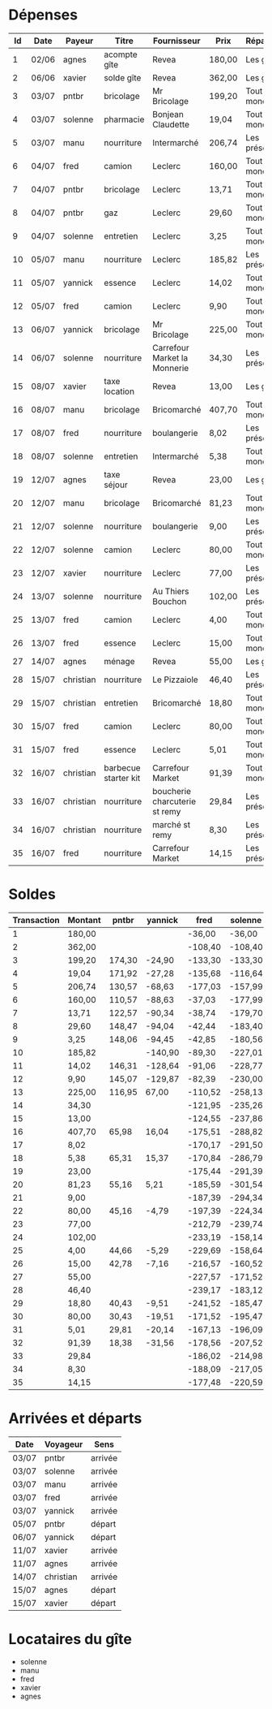 # Dépenses
| Id | Date  | Payeur    | Titre                | Fournisseur                   | Prix   | Répartition     |
| -- | ----- | --------- | -------------------- | ----------------------------- | ------ | --------------- |
|  1 | 02/06 | agnes     | acompte gîte         | Revea                         | 180,00 | Les gîtants     |
|  2 | 06/06 | xavier    | solde gîte           | Revea                         | 362,00 | Les gîtants     |
|  3 | 03/07 | pntbr     | bricolage            | Mr Bricolage                  | 199,20 | Tout le monde   |
|  4 | 03/07 | solenne   | pharmacie            | Bonjean Claudette             |  19,04 | Tout le monde   |
|  5 | 03/07 | manu      | nourriture           | Intermarché                   | 206,74 | Les présent/e/s |
|  6 | 04/07 | fred      | camion               | Leclerc                       | 160,00 | Tout le monde   |
|  7 | 04/07 | pntbr     | bricolage            | Leclerc                       |  13,71 | Tout le monde   |
|  8 | 04/07 | pntbr     | gaz                  | Leclerc                       |  29,60 | Tout le monde   |
|  9 | 04/07 | solenne   | entretien            | Leclerc                       |   3,25 | Tout le monde   |
| 10 | 05/07 | manu      | nourriture           | Leclerc                       | 185,82 | Les présent/e/s |
| 11 | 05/07 | yannick   | essence              | Leclerc                       |  14,02 | Tout le monde   |
| 12 | 05/07 | fred      | camion               | Leclerc                       |   9,90 | Tout le monde   |
| 13 | 06/07 | yannick   | bricolage            | Mr Bricolage                  | 225,00 | Tout le monde   |
| 14 | 06/07 | solenne   | nourriture           | Carrefour Market la Monnerie  |  34,30 | Les présent/e/s |
| 15 | 08/07 | xavier    | taxe location        | Revea                         |  13,00 | Les gîtants     |
| 16 | 08/07 | manu      | bricolage            | Bricomarché                   | 407,70 | Tout le monde   |
| 17 | 08/07 | fred      | nourriture           | boulangerie                   |   8,02 | Les présent/e/s |
| 18 | 08/07 | solenne   | entretien            | Intermarché                   |   5,38 | Tout le monde   |
| 19 | 12/07 | agnes     | taxe séjour          | Revea                         |  23,00 | Les gîtants     |
| 20 | 12/07 | manu      | bricolage            | Bricomarché                   |  81,23 | Tout le monde   |
| 21 | 12/07 | solenne   | nourriture           | boulangerie                   |   9,00 | Les présent/e/s |
| 22 | 12/07 | solenne   | camion               | Leclerc                       |  80,00 | Tout le monde   |
| 23 | 12/07 | xavier    | nourriture           | Leclerc                       |  77,00 | Les présent/e/s |
| 24 | 13/07 | solenne   | nourriture           | Au Thiers Bouchon             | 102,00 | Les présent/e/s |
| 25 | 13/07 | fred      | camion               | Leclerc                       |   4,00 | Tout le monde   |
| 26 | 13/07 | fred      | essence              | Leclerc                       |  15,00 | Tout le monde   |
| 27 | 14/07 | agnes     | ménage               | Revea                         |  55,00 | Les gîtants     |
| 28 | 15/07 | christian | nourriture           | Le Pizzaiole                  |  46,40 | Les présent/e/s |
| 29 | 15/07 | christian | entretien            | Bricomarché                   |  18,80 | Tout le monde   |
| 30 | 15/07 | fred      | camion               | Leclerc                       |  80,00 | Tout le monde   |
| 31 | 15/07 | fred      | essence              | Leclerc                       |   5,01 | Tout le monde   |
| 32 | 16/07 | christian | barbecue starter kit | Carrefour Market              |  91,39 | Tout le monde   |
| 33 | 16/07 | christian | nourriture           | boucherie charcuterie st remy |  29,84 | Les présent/e/s |
| 34 | 16/07 | christian | nourriture           | marché st remy                |   8,30 | Les présent/e/s |
| 35 | 16/07 | fred      | nourriture           | Carrefour Market              |  14,15 | Les présent/e/s |

# Soldes
| Transaction | Montant | pntbr  | yannick | fred    | solenne | manu    | xavier | agnes   | christian |
| ----------- | ------- | ------ | ------- | ------- | ------- | ------- | ------ | ------- | --------- |
|           1 |  180,00 |        |         |  -36,00 |  -36,00 |  -36,00 | -36,00 |  144,00 |           |
|           2 |  362,00 |        |         | -108,40 | -108,40 | -108,40 | 253,60 |   71,60 |           |
|           3 |  199,20 | 174,30 |  -24,90 | -133,30 | -133,30 | -133,30 | 228,70 |   46,70 |    -24,90 |
|           4 |   19,04 | 171,92 |  -27,28 | -135,68 | -116,64 | -135,68 | 226,32 |   44,32 |    -27,28 |
|           5 |  206,74 | 130,57 |  -68,63 | -177,03 | -157,99 |   29,71 |        |         |           |
|           6 |  160,00 | 110,57 |  -88,63 |  -37,03 | -177,99 |    9,71 | 206,32 |   24,32 |    -47,28 |
|           7 |   13,71 | 122,57 |  -90,34 |  -38,74 | -179,70 |    8,00 | 204,61 |   22,61 |    -48,99 |
|           8 |   29,60 | 148,47 |  -94,04 |  -42,44 | -183,40 |    4,30 | 200,91 |   18,91 |    -52,69 |
|           9 |    3,25 | 148,06 |  -94,45 |  -42,85 | -180,56 |    3,89 | 200,50 |   18,50 |    -53,10 |
|          10 |  185,82 |        | -140,90 |  -89,30 | -227,01 |  143,26 |        |         |           |
|          11 |   14,02 | 146,31 | -128,64 |  -91,06 | -228,77 |  141,50 | 198,75 |   16,75 |    -54,85 |
|          12 |    9,90 | 145,07 | -129,87 |  -82,39 | -230,00 |  140,27 | 197,51 |   15,51 |    -56,09 |
|          13 |  225,00 | 116,95 |   67,00 | -110,52 | -258,13 |  112,14 | 169,39 |  -12,62 |    -84,22 |
|          14 |   34,30 |        |         | -121,95 | -235,26 |  100,71 |        |         |           |
|          15 |   13,00 |        |         | -124,55 | -237,86 |   98,11 | 179,79 |  -15,22 |           |
|          16 |  407,70 |  65,98 |   16,04 | -175,51 | -288,82 |  454,85 | 128,82 |  -66,18 |   -135,18 |
|          17 |    8,02 |        |         | -170,17 | -291,50 |  452,17 |        |         |           |
|          18 |    5,38 |  65,31 |   15,37 | -170,84 | -286,79 |  451,50 | 128,15 |  -66,85 |   -135,85 |
|          19 |   23,00 |        |         | -175,44 | -291,39 |  446,90 | 123,55 |  -48,45 |           |
|          20 |   81,23 |  55,16 |    5,21 | -185,59 | -301,54 |  517,98 | 113,40 |  -58,60 |   -146,00 |
|          21 |    9,00 |        |         | -187,39 | -294,34 |  516,18 | 111,60 |  -60,40 |           |
|          22 |   80,00 |  45,16 |   -4,79 | -197,39 | -224,34 |  506,18 | 101,60 |  -70,40 |   -156,00 |
|          23 |   77,00 |        |         | -212,79 | -239,74 |  490,78 | 163,20 |  -85,80 |           |
|          24 |  102,00 |        |         | -233,19 | -158,14 |  470,38 | 142,80 | -106,20 |           |
|          25 |    4,00 |  44,66 |   -5,29 | -229,69 | -158,64 |  469,88 | 142,30 | -106,70 |   -156,50 |
|          26 |   15,00 |  42,78 |   -7,16 | -216,57 | -160,52 |  468,00 | 140,42 | -108,58 |   -158,38 |
|          27 |   55,00 |        |         | -227,57 | -171,52 |  457,00 | 129,42 |  -64,58 |           |
|          28 |   46,40 |        |         | -239,17 | -183,12 |  445,40 |        |         |   -123,58 |
|          29 |   18,80 |  40,43 |   -9,51 | -241,52 | -185,47 |  443,05 | 127,07 |  -66,93 |   -107,13 |
|          30 |   80,00 |  30,43 |  -19,51 | -171,52 | -195,47 |  433,05 | 117,07 |  -76,93 |   -117,13 |
|          31 |    5,01 |  29,81 |  -20,14 | -167,13 | -196,09 |  432,43 | 116,45 |  -77,56 |   -117,76 |
|          32 |   91,39 |  18,38 |  -31,56 | -178,56 | -207,52 |  421,00 | 105,02 |  -88,98 |    -37,79 |
|          33 |   29,84 |        |         | -186,02 | -214,98 |  413,54 |        |         |    -15,41 |
|          34 |    8,30 |        |         | -188,09 | -217,05 |  411,47 |        |         |     -9,18 |
|          35 |   14,15 |        |         | -177,48 | -220,59 |  407,93 |        |         |    -12,72 |

# Arrivées et départs
| Date  | Voyageur  | Sens    |
| ----- | --------- | ------- |
| 03/07 | pntbr     | arrivée |
| 03/07 | solenne   | arrivée |
| 03/07 | manu      | arrivée |
| 03/07 | fred      | arrivée |
| 03/07 | yannick   | arrivée |
| 05/07 | pntbr     | départ  |
| 06/07 | yannick   | départ  |
| 11/07 | xavier    | arrivée |
| 11/07 | agnes     | arrivée |
| 14/07 | christian | arrivée |
| 15/07 | agnes     | départ  |
| 15/07 | xavier    | départ  |

# Locataires du gîte
- solenne
- manu
- fred
- xavier
- agnes
